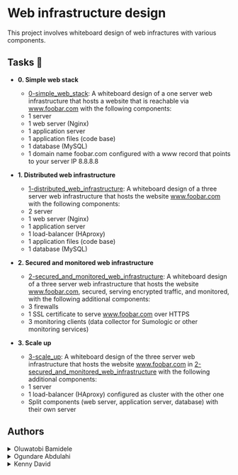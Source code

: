 # Web infrastructure design

This project involves whiteboard design of web infractures with various components.

## Tasks :page_with_curl:

* **0. Simple web stack**
  * [0-simple_web_stack](./0-simple_web_stack): A whiteboard design of a one server web infrastructure that hosts a website that is reachable via www.foobar.com with the following components:
  * 1 server
  * 1 web server (Nginx)
  * 1 application server
  * 1 application files (code base)
  * 1 database (MySQL)
  * 1 domain name foobar.com configured with a www record that points to your server IP 8.8.8.8

* **1. Distributed web infrastructure**
  * [1-distributed_web_infrastructure](./1-distributed_web_infrastructure): A whiteboard design of a three server web infrastructure that hosts the website www.foobar.com with the following components:
  * 2 server
  * 1 web server (Nginx)
  * 1 application server
  * 1 load-balancer (HAproxy)
  * 1 application files (code base)
  * 1 database (MySQL)

* **2. Secured and monitored web infrastructure**
  * [2-secured_and_monitored_web_infrastructure](./2-secured_and_monitored_web_infrastructure): A whiteboard design of a three server web infrastructure that hosts the website www.foobar.com, secured, serving encrypted traffic, and monitored, with the following additional components:
  * 3 firewalls
  * 1 SSL certificate to serve www.foobar.com over HTTPS
  * 3 monitoring clients (data collector for Sumologic or other monitoring services)

* **3. Scale up**
  * [3-scale_up](./3-scale_up): A whiteboard design of the three server web infrastructure that hosts the website www.foobar.com in [2-secured_and_monitored_web_infrastructure](./2-secured_and_monitored_web_infrastructure) with the following additional components:
  * 1 server
  * 1 load-balancer (HAproxy) configured as cluster with the other one
  * Split components (web server, application server, database) with their own server

## Authors
<details>
    <summary>Oluwatobi Bamidele</summary>
    <ul>
    <li><a href="https://www.github.com/crewseefix">Github</a></li>
    <li><a href="https://www.twitter.com/crewseefix">Twitter</a></li>
    <li><a href="mailto:tostirma@gmail.com">e-mail</a></li>
    </ul>
</details>
<details>
    <summary>Ogundare Abdulahi</summary>
    <ul>
    <li><a href="https://www.github.com/obapythonaire">Github</a></li>
    <li><a href="https://www.twitter.com/obapythonaire">Twitter</a></li>
    <li><a href="mailto:abdulahogundare@gmail.com">e-mail</a></li>
    </ul>
</details>
<details>
    <summary>Kenny David</summary>
    <ul>
    <li><a href="https://www.github.com/kennykded">Github</a></li>
    <li><a href="https://www.twitter.com/kennykded_">Twitter</a></li>
    <li><a href="mailto:kennydavidkded@gmail.com">e-mail</a></li>
    </ul>
</details>
